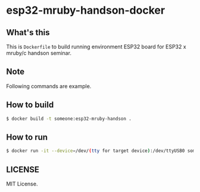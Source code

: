 esp32-mruby-handson-docker
===========================

What's this
-----------

This is `Dockerfile` to build running environment ESP32 board
for ESP32 x mruby/c handson seminar.

Note
----

Following commands are example.

How to build
------------

```bash
$ docker build -t someone:esp32-mruby-handson .
```

How to run
----------

```bash
$ docker run -it --device=/dev/(tty for target device):/dev/ttyUSB0 someone:esp232-mruby-handson
```

LICENSE
-------

MIT License.
